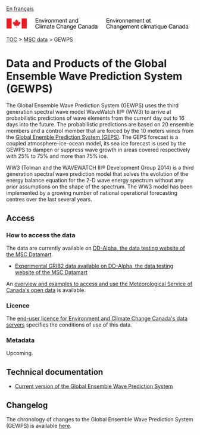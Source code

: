 [En français](readme_gewps_fr.md)

![ECCC logo](../../img_eccc-logo.png)

[TOC](../../readme_en.md) > [MSC data](../readme_en.md) > GEWPS

# Data and Products of the Global Ensemble Wave Prediction System (GEWPS)

The Global Ensemble Wave Prediction System (GEWPS) uses the third generation spectral wave model WaveWatch III® (WW3) to arrive at probabilistic predictions of wave elements from the current day out to 16 days into the future. The probabilistic predictions are based on 20 ensemble members and a control member that are forced by the 10 meters winds from the [Global Enemble Prediction System (GEPS)](../nwp_geps/readme_geps_en.md). The GEPS forecast is a coupled atmosphere-ice-ocean model, its sea ice forecast is used by the GEWPS to dampen or suppress wave growth in areas covered respectively with 25% to 75% and more than 75% ice.

WW3 (Tolman and the WAVEWATCH III® Development Group 2014) is a third generation spectral wave prediction model that solves the evolution of the energy balance equation for the 2-D wave energy spectrum without any prior assumptions on the shape of the spectrum. The WW3 model has been implemented by a growing number of national operational forecasting centres over the last several years.

## Access

### How to access the data

The data are currently available on [DD-Alpha, the data testing website of the MSC Datamart](../../msc-datamart/readme_en.md).

* [Experimental GRIB2 data available on DD-Alpha, the data testing website of the MSC Datamart](readme_gewps-datamart_en.md)

An [overview and examples to access and use the Meteorological Service of Canada's open data](../../usage/readme_en.md) is available.

### Licence

The [end-user licence for Environment and Climate Change Canada's data servers](../../licence/readme_en.md) specifies the conditions of use of this data.

### Metadata

Upcoming.

## Technical documentation

* [Current version of the Global Ensemble Wave Prediction System](https://collaboration.cmc.ec.gc.ca/cmc/CMOI/product_guide/docs/tech_specifications/tech_specifications_GEWPS_e.pdf)

## Changelog

The chronology of changes to the Global Ensemble Wave Prediction System (GEWPS) is available [here](changelog_gewps_en.md).

